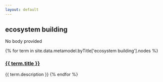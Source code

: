 ```yaml
---
layout: default
---
```

<style>
.initial-content {
  padding-left:5%;
  padding-right:25px;
}
</style>

## ecosystem building

No body provided

{% for term in site.data.metamodel.byTitle['ecosystem building'].nodes %}
### <a href='/_pages/embed?t={{ term.title }}'>{{ term.title }}</a>

{{ term.description }}
{% endfor %}

